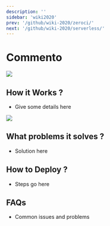 ```yaml
---
description: ''
sidebar: 'wiki2020'
prev: '/github/wiki-2020/zeroci/'
next: '/github/wiki-2020/serverless/'
---
```


# Commento

![](/wiki-2020/commento.png)

## How it Works ?

- Give some details here

![](/wiki-2020/commento2.png)

## What problems it solves ?

- Solution here

## How to Deploy ?

- Steps go here 

## FAQs

- Common issues and problems
